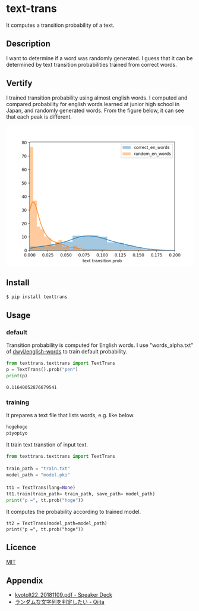 text-trans
===

It computes a transition probability of a text.


## Description

I want to determine if a word was randomly generated. 
I guess that it can be determined by text transition probabilities trained from correct words.


## Vertify

I trained transition probability using almost english words. 
I computed and compared probability for english words learned at junior high school in Japan, and randomly generated words.
From the figure below, it can see that each peak is different.

![text transition prob](examples/Figure_1.png)


## Install

```shell
$ pip install texttrans
```


## Usage


### default

Transition probability is computed for English words. I use "words_alpha.txt" of [dwyl/english-words](https://github.com/dwyl/english-words) to train default probability.

```python
from texttrans.texttrans import TextTrans
p = TextTrans().prob("pen")
print(p)
```

```
0.11640052876679541
```

### training

It prepares a text file that lists words, e.g. like below.

```txt:train.txt
hogehoge
piyopiyo
```

It train text transtion of input text.

```python
from texttrans.texttrans import TextTrans

train_path = "train.txt"
model_path = "model.pki"

tt1 = TextTrans(lang=None)
tt1.train(train_path= train_path, save_path= model_path)
print("p =", tt.prob("hoge"))
```

It computes the probability according to trained model.

```
tt2 = TextTrans(model_path=model_path)
print("p =", tt.prob("hoge"))
```

## Licence

[MIT](https://github.com/mitsuharu/text-trans/blob/master/LICENSE)


## Appendix

- [kyotolt22_20181109.pdf - Speaker Deck](https://speakerdeck.com/mitsuharu/kyotolt22-20181109)
- [ランダムな文字列を判定したい - Qiita](https://qiita.com/mitsuharu_e/items/309288b68220adddaf8b#pypi%E3%81%AB%E7%99%BB%E9%8C%B2%E3%81%97%E3%81%BE%E3%81%97%E3%81%9F%E8%BF%BD%E8%A8%98-20190605)

